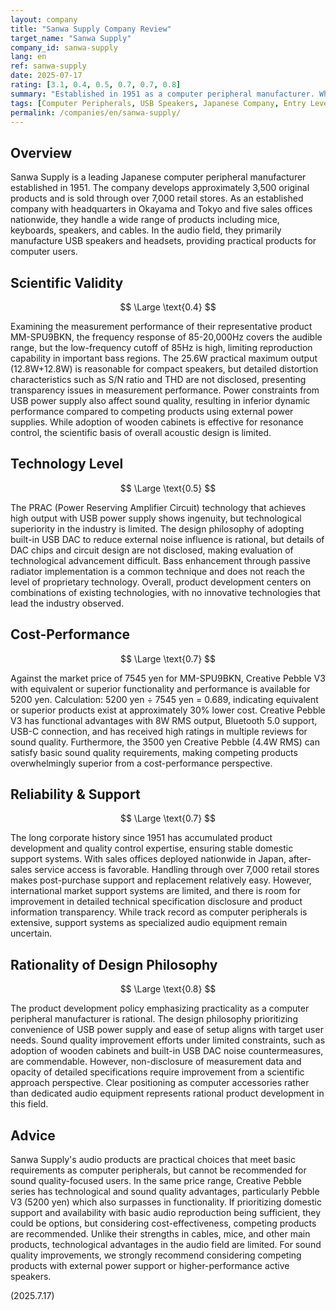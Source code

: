 ```yaml
---
layout: company
title: "Sanwa Supply Company Review"
target_name: "Sanwa Supply"
company_id: sanwa-supply
lang: en
ref: sanwa-supply
date: 2025-07-17
rating: [3.1, 0.4, 0.5, 0.7, 0.7, 0.8]
summary: "Established in 1951 as a computer peripheral manufacturer. While expanding into audio products like USB speakers, performance lags behind latest technologies in sound quality aspects."
tags: [Computer Peripherals, USB Speakers, Japanese Company, Entry Level]
permalink: /companies/en/sanwa-supply/
---
```


## Overview

Sanwa Supply is a leading Japanese computer peripheral manufacturer established in 1951. The company develops approximately 3,500 original products and is sold through over 7,000 retail stores. As an established company with headquarters in Okayama and Tokyo and five sales offices nationwide, they handle a wide range of products including mice, keyboards, speakers, and cables. In the audio field, they primarily manufacture USB speakers and headsets, providing practical products for computer users.

## Scientific Validity

$$ \Large \text{0.4} $$

Examining the measurement performance of their representative product MM-SPU9BKN, the frequency response of 85-20,000Hz covers the audible range, but the low-frequency cutoff of 85Hz is high, limiting reproduction capability in important bass regions. The 25.6W practical maximum output (12.8W+12.8W) is reasonable for compact speakers, but detailed distortion characteristics such as S/N ratio and THD are not disclosed, presenting transparency issues in measurement performance. Power constraints from USB power supply also affect sound quality, resulting in inferior dynamic performance compared to competing products using external power supplies. While adoption of wooden cabinets is effective for resonance control, the scientific basis of overall acoustic design is limited.

## Technology Level

$$ \Large \text{0.5} $$

The PRAC (Power Reserving Amplifier Circuit) technology that achieves high output with USB power supply shows ingenuity, but technological superiority in the industry is limited. The design philosophy of adopting built-in USB DAC to reduce external noise influence is rational, but details of DAC chips and circuit design are not disclosed, making evaluation of technological advancement difficult. Bass enhancement through passive radiator implementation is a common technique and does not reach the level of proprietary technology. Overall, product development centers on combinations of existing technologies, with no innovative technologies that lead the industry observed.

## Cost-Performance

$$ \Large \text{0.7} $$

Against the market price of 7545 yen for MM-SPU9BKN, Creative Pebble V3 with equivalent or superior functionality and performance is available for 5200 yen. Calculation: 5200 yen ÷ 7545 yen = 0.689, indicating equivalent or superior products exist at approximately 30% lower cost. Creative Pebble V3 has functional advantages with 8W RMS output, Bluetooth 5.0 support, USB-C connection, and has received high ratings in multiple reviews for sound quality. Furthermore, the 3500 yen Creative Pebble (4.4W RMS) can satisfy basic sound quality requirements, making competing products overwhelmingly superior from a cost-performance perspective.

## Reliability & Support

$$ \Large \text{0.7} $$

The long corporate history since 1951 has accumulated product development and quality control expertise, ensuring stable domestic support systems. With sales offices deployed nationwide in Japan, after-sales service access is favorable. Handling through over 7,000 retail stores makes post-purchase support and replacement relatively easy. However, international market support systems are limited, and there is room for improvement in detailed technical specification disclosure and product information transparency. While track record as computer peripherals is extensive, support systems as specialized audio equipment remain uncertain.

## Rationality of Design Philosophy

$$ \Large \text{0.8} $$

The product development policy emphasizing practicality as a computer peripheral manufacturer is rational. The design philosophy prioritizing convenience of USB power supply and ease of setup aligns with target user needs. Sound quality improvement efforts under limited constraints, such as adoption of wooden cabinets and built-in USB DAC noise countermeasures, are commendable. However, non-disclosure of measurement data and opacity of detailed specifications require improvement from a scientific approach perspective. Clear positioning as computer accessories rather than dedicated audio equipment represents rational product development in this field.

## Advice

Sanwa Supply's audio products are practical choices that meet basic requirements as computer peripherals, but cannot be recommended for sound quality-focused users. In the same price range, Creative Pebble series has technological and sound quality advantages, particularly Pebble V3 (5200 yen) which also surpasses in functionality. If prioritizing domestic support and availability with basic audio reproduction being sufficient, they could be options, but considering cost-effectiveness, competing products are recommended. Unlike their strengths in cables, mice, and other main products, technological advantages in the audio field are limited. For sound quality improvements, we strongly recommend considering competing products with external power support or higher-performance active speakers.

(2025.7.17)
